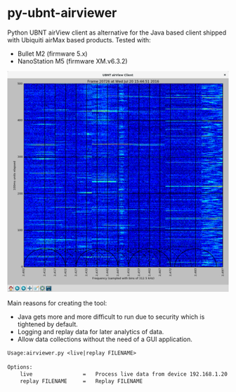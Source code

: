 # py-ubnt-airviewer
Python UBNT airView client as alternative for the Java based client shipped with Ubiquiti airMax based products. Tested with:
* Bullet M2 (firmware 5.x)
* NanoStation M5 (firmware XM.v6.3.2)

![Screenshot](https://github.com/AnyWi/py-ubnt-airviewer/raw/trunk/screenshot.png)

Main reasons for creating the tool:
* Java gets more and more difficult to run due to security which is tightened by default.
* Logging and replay data for later analytics of data.
* Allow data collections without the need of a GUI application.



```
Usage:airviewer.py <live|replay FILENAME>

Options:
	live              	=	Process live data from device 192.168.1.20
	replay FILENAME   	=	Replay FILENAME
```
